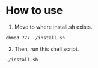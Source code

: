 # How to use
1. Move to where install.sh exists.
```
chmod 777 ./install.sh
```
2. Then, run this shell script.
```
./install.sh
```